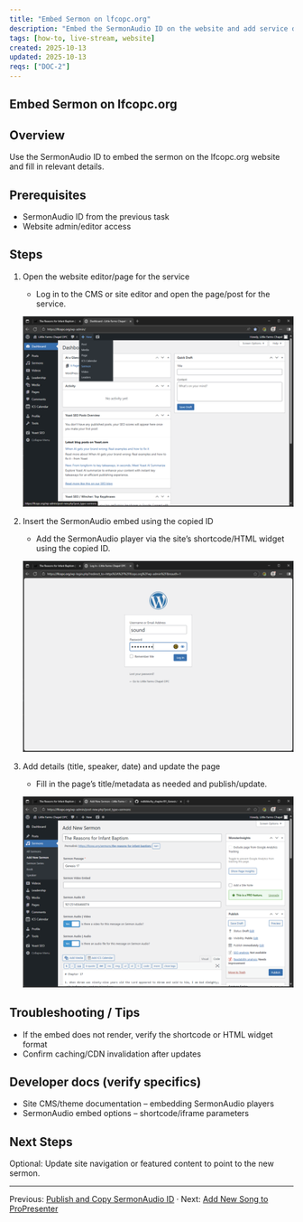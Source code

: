 ```yaml
---
title: "Embed Sermon on lfcopc.org"
description: "Embed the SermonAudio ID on the website and add service details."
tags: [how-to, live-stream, website]
created: 2025-10-13
updated: 2025-10-13
reqs: ["DOC-2"]
---
```


## Embed Sermon on lfcopc.org

## Overview

Use the SermonAudio ID to embed the sermon on the lfcopc.org website and fill in relevant details.

## Prerequisites

- SermonAudio ID from the previous task
- Website admin/editor access

## Steps

1) Open the website editor/page for the service
   - Log in to the CMS or site editor and open the page/post for the service.

   ![Open site editor – 11:08:13](../../SourceScrennshots/Screenshot%202025-09-21%20110813.png)

2) Insert the SermonAudio embed using the copied ID
   - Add the SermonAudio player via the site’s shortcode/HTML widget using the copied ID.

   ![Embed ID – 11:08:01](../../SourceScrennshots/Screenshot%202025-09-21%20110801.png)

3) Add details (title, speaker, date) and update the page
   - Fill in the page’s title/metadata as needed and publish/update.

   ![Update page details – 11:09:40](../../SourceScrennshots/Screenshot%202025-09-21%20110940.png)

## Troubleshooting / Tips

- If the embed does not render, verify the shortcode or HTML widget format
- Confirm caching/CDN invalidation after updates

## Developer docs (verify specifics)

- Site CMS/theme documentation – embedding SermonAudio players
- SermonAudio embed options – shortcode/iframe parameters

## Next Steps

Optional: Update site navigation or featured content to point to the new sermon.

---

Previous: [Publish and Copy SermonAudio ID](05-publish-sermonaudio-copy-id.md) · Next: [Add New Song to ProPresenter](07-add-new-song-propresenter.md)
